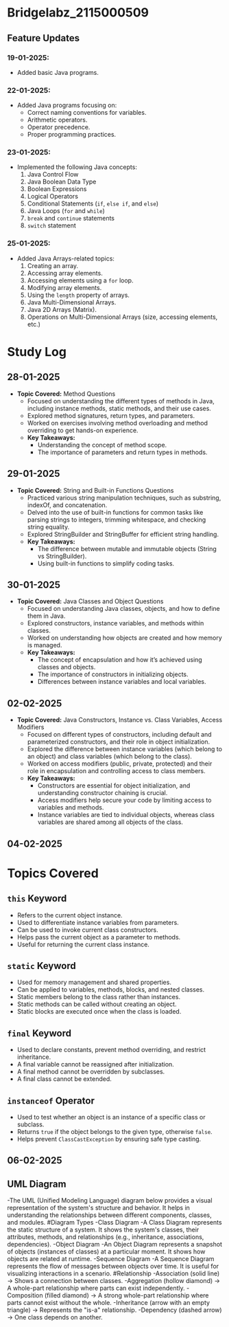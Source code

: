 # Bridgelabz_2115000509

## Feature Updates

### 19-01-2025: 
- Added basic Java programs.

### 22-01-2025: 
- Added Java programs focusing on:
  - Correct naming conventions for variables.
  - Arithmetic operators.
  - Operator precedence.
  - Proper programming practices.

### 23-01-2025: 
- Implemented the following Java concepts:
  1. Java Control Flow
  2. Java Boolean Data Type
  3. Boolean Expressions
  4. Logical Operators
  5. Conditional Statements (`if`, `else if`, and `else`)
  6. Java Loops (`for` and `while`)
  7. `break` and `continue` statements
  8. `switch` statement

### 25-01-2025: 
- Added Java Arrays-related topics:
  1. Creating an array.
  2. Accessing array elements.
  3. Accessing elements using a `for` loop.
  4. Modifying array elements.
  5. Using the `length` property of arrays.
  6. Java Multi-Dimensional Arrays.
  7. Java 2D Arrays (Matrix).
  8. Operations on Multi-Dimensional Arrays (size, accessing elements, etc.)

# Study Log

## 28-01-2025
- **Topic Covered:** Method Questions
  - Focused on understanding the different types of methods in Java, including instance methods, static methods, and their use cases.
  - Explored method signatures, return types, and parameters.
  - Worked on exercises involving method overloading and method overriding to get hands-on experience.
  - **Key Takeaways:**
    - Understanding the concept of method scope.
    - The importance of parameters and return types in methods.

## 29-01-2025
- **Topic Covered:** String and Built-in Functions Questions
  - Practiced various string manipulation techniques, such as substring, indexOf, and concatenation.
  - Delved into the use of built-in functions for common tasks like parsing strings to integers, trimming whitespace, and checking string equality.
  - Explored StringBuilder and StringBuffer for efficient string handling.
  - **Key Takeaways:**
    - The difference between mutable and immutable objects (String vs StringBuilder).
    - Using built-in functions to simplify coding tasks.

## 30-01-2025
- **Topic Covered:** Java Classes and Object Questions
  - Focused on understanding Java classes, objects, and how to define them in Java.
  - Explored constructors, instance variables, and methods within classes.
  - Worked on understanding how objects are created and how memory is managed.
  - **Key Takeaways:**
    - The concept of encapsulation and how it’s achieved using classes and objects.
    - The importance of constructors in initializing objects.
    - Differences between instance variables and local variables.

## 02-02-2025
- **Topic Covered:** Java Constructors, Instance vs. Class Variables, Access Modifiers
  - Focused on different types of constructors, including default and parameterized constructors, and their role in object initialization.
  - Explored the difference between instance variables (which belong to an object) and class variables (which belong to the class).
  - Worked on access modifiers (public, private, protected) and their role in encapsulation and controlling access to class members.
  - **Key Takeaways:**
    - Constructors are essential for object initialization, and understanding constructor chaining is crucial.
    - Access modifiers help secure your code by limiting access to variables and methods.
    - Instance variables are tied to individual objects, whereas class variables are shared among all objects of the class.
## 04-02-2025
# Topics Covered

## `this` Keyword
- Refers to the current object instance.
- Used to differentiate instance variables from parameters.
- Can be used to invoke current class constructors.
- Helps pass the current object as a parameter to methods.
- Useful for returning the current class instance.

## `static` Keyword
- Used for memory management and shared properties.
- Can be applied to variables, methods, blocks, and nested classes.
- Static members belong to the class rather than instances.
- Static methods can be called without creating an object.
- Static blocks are executed once when the class is loaded.

## `final` Keyword
- Used to declare constants, prevent method overriding, and restrict inheritance.
- A final variable cannot be reassigned after initialization.
- A final method cannot be overridden by subclasses.
- A final class cannot be extended.

## `instanceof` Operator
- Used to test whether an object is an instance of a specific class or subclass.
- Returns `true` if the object belongs to the given type, otherwise `false`.
- Helps prevent `ClassCastException` by ensuring safe type casting.

## 06-02-2025
## UML Diagram
-The UML (Unified Modeling Language) diagram below provides a visual representation of the system's structure and behavior. It helps in understanding the relationships between different components, classes, and modules.
#Diagram Types
-Class Diagram 
  -A Class Diagram represents the static structure of a system. It shows the system's classes, their attributes, methods, and 
   relationships (e.g., inheritance, associations, dependencies).
-Object Diagram
  -An Object Diagram represents a snapshot of objects (instances of classes) at a particular moment. It shows how objects are related at    runtime.
-Sequence Diagram
  -A Sequence Diagram represents the flow of messages between objects over time. It is useful for visualizing interactions in a scenario.
#Relationship
-Association (solid line) → Shows a connection between classes.
-Aggregation (hollow diamond) → A whole-part relationship where parts can exist independently.
-Composition (filled diamond) → A strong whole-part relationship where parts cannot exist without the whole.
-Inheritance (arrow with an empty triangle) → Represents the "is-a" relationship.
-Dependency (dashed arrow) → One class depends on another.
